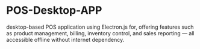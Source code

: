 # POS-Desktop-APP
desktop-based POS application using Electron.js for, offering features such as product management, billing, inventory control, and sales reporting — all accessible offline without internet dependency.
